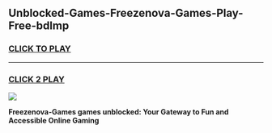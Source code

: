 
## Unblocked-Games-Freezenova-Games-Play-Free-bdlmp
<h3>
<a href="https://premium76.site?title=Freezenova-Games&ref=17A">CLICK TO PLAY</a></h3>
<hr>

<h3>
<a href="https://premium76.site?title=Freezenova-Games&ref=17A">CLICK 2 PLAY</a>
  
</h3>

<a href="https://premium76.site?title=Freezenova-Games&ref=17A"><img src="https://clearcache.store/games.png"></a>


**Freezenova-Games games unblocked: Your Gateway to Fun and Accessible Online Gaming**
